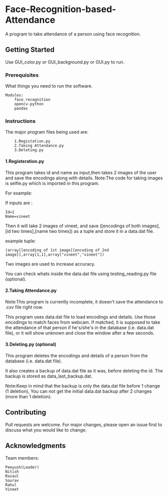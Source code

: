 # Face-Recognition-based-Attendance

A program to take attendance of a person using face recognition.

## Getting Started

Use GUI_color.py or GUI_background.py or GUI.py to run.

### Prerequisites

What things you need to run the software.

```
Modules:
    face_recognition
    opencv-python
    pandas
```

### Instructions

The major program files being used are:
```
    1.Registation.py
    2.Taking Attendance.py
    3.Deleting.py 
```

#### 1.Registeration.py
This program takes id and name as input,then takes 2 images of the user and save the encodings along with details.
Note:The code for taking images is selfie.py which is imported in this program.

For example:

If inputs are : 
```
Id=1
Name=vineet
```                

Then it will take 2 images of vineet, and save ([encodings of both images],[id two times],[name two times]) as a tuple
and store it in a data.dat file.

example tuple:
```
(array[[encoding of 1st image][encoding of 2nd image]],array[1,1],array["vineet","vineet"])
```

Two images are used to increase accuracy.

You can check whats inside the data.dat file using testing_reading.py file (optional).

#### 2.Taking Attendance.py
Note:This program is currently incomplete, it doesn't save the attendance to .csv file right now.

This program uses data.dat file to load encodings and details.
Use those encodings to match faces from webcam.
If matched, it is supposed to take the attendance of that person if he's/she's in the database (i.e. data.dat file),
or it will show unknown and close the window after a few seconds.

#### 3.Deleting.py (optional)
This program deletes the encodings and details of a person from the database (i.e. data.dat file).

It also creates a backup of data.dat file as it was, before deleting the id.
The backup is stored as data_last_backup.dat.

Note:Keep in mind that the backup is only the data.dat file before 1 change (1 deletion),
     You can not get the initial data.dat backup after 2 changes (more than 1 deletion).




## Contributing
Pull requests are welcome. For major changes, please open an issue first to discuss what you would like to change.

## Acknowledgments

Team members:
```
Peeyush(Leader)
Nitish
Razaul
Sourav
Rahul
Vineet
```

